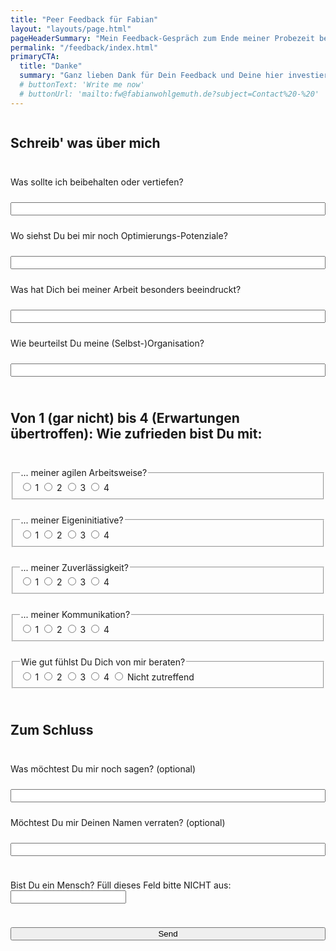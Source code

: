 ```yaml
---
title: "Peer Feedback für Fabian"
layout: "layouts/page.html"
pageHeaderSummary: "Mein Feedback-Gespräch zum Ende meiner Probezeit bei der i22 steht an. Du kannst mich dabei unterstützen, indem Du mir hier Feedback hinterlässt. Ich freue mich auf jede Form von Kritik!"
permalink: "/feedback/index.html"
primaryCTA:
  title: "Danke"
  summary: "Ganz lieben Dank für Dein Feedback und Deine hier investierte Zeit. Das bedeutet mir sehr viel!"
  # buttonText: 'Write me now'
  # buttonUrl: 'mailto:fw@fabianwohlgemuth.de?subject=Contact%20-%20'
---
```


<form name="feedback" method="POST" netlify-honeypot="lecker-honig"  style="display:flex; flex-direction:column; gap:1.5rem;" data-netlify="true">
  <h2>Schreib' was über mich</h2>
  <label>Was sollte ich beibehalten oder vertiefen?</label>
  <input type="text" name="good" required />
  <label>Wo siehst Du bei mir noch Optimierungs-Potenziale?</label>
  <input type="text" name="bad" required />
  <label>Was hat Dich bei meiner Arbeit besonders beeindruckt?</label>
  <input type="text" name="wow" required />
  <label>Wie beurteilst Du meine (Selbst-)Organisation?</label>
  <input type="text" name="org" required />
  <h2>Von 1 (gar nicht) bis 4 (Erwartungen übertroffen): Wie zufrieden bist Du mit:</h2>
  <fieldset>
  <legend>... meiner agilen Arbeitsweise?</legend>
  <label><input type="radio" id="rateAgile1"
    name="agile" value="1" required>
  1</label>
  <label><input type="radio" id="rateAgile2"
    name="agile" value="2" required>
  2</label>
  <label><input type="radio" id="rateAgile3"
    name="agile" value="3" required>
  3</label>
  <label><input type="radio" id="rateAgile4"
    name="agile" value="4" required>
  4</label>
  </fieldset>
  <fieldset>
  <legend>... meiner Eigeninitiative?</legend>
  <label><input type="radio" id="rateInitiative1"
    name="initiative" value="1" required>
  1</label>
  <label><input type="radio" id="rateInitiative2"
    name="initiative" value="2" required>
  2</label>
  <label><input type="radio" id="rateInitiative3"
    name="initiative" value="3" required>
  3</label>
  <label><input type="radio" id="rateInitiative4"
    name="initiative" value="4" required>
  4</label>
  </fieldset>
  <fieldset>
  <legend>... meiner Zuverlässigkeit?</legend>
  <label><input type="radio" id="rateReliability1"
    name="reliability" value="1" required>
  1</label>
  <label><input type="radio" id="rateReliability2"
    name="reliability" value="2" required>
  2</label>
  <label><input type="radio" id="rateReliability3"
    name="reliability" value="3" required>
  3</label>
  <label><input type="radio" id="rateReliability4"
    name="reliability" value="4" required>
  4</label>
  </fieldset>
  <fieldset>
  <legend>... meiner Kommunikation?</legend>
  <label><input type="radio" id="rateCommunication1"
    name="communication" value="1" required>
  1</label>
  <label><input type="radio" id="rateCommunication2"
    name="communication" value="2" required>
  2</label>
  <label><input type="radio" id="rateCommunication3"
    name="communication" value="3" required>
  3</label>
  <label><input type="radio" id="rateCommunication4"
    name="communication" value="4" required>
  4</label>
  </fieldset>
  <fieldset>
  <legend>Wie gut fühlst Du Dich von mir beraten?</legend>
  <label><input type="radio" id="rateConsulting1"
    name="consulting" value="1" required>
  1</label>
  <label><input type="radio" id="rateConsulting2"
    name="consulting" value="2" required>
  2</label>
  <label><input type="radio" id="rateConsulting3"
    name="consulting" value="3" required>
  3</label>
  <label><input type="radio" id="rateConsulting4"
    name="consulting" value="4" required>
  4</label>
  <label><input type="radio" id="rateConsultingNotApplicable"
    name="consulting" value="Not Applicable" required>
  Nicht zutreffend</label>  
  </fieldset>
  <h2>Zum Schluss</h2>
  <label>Was möchtest Du mir noch sagen? (optional)</label>
  <input type="text" name="say-it" />
  <label>Möchtest Du mir Deinen Namen verraten? (optional)</label>
  <input type="text" name="name" />
  <p class="visually-hidden">
  <label>Bist Du ein Mensch? Füll dieses Feld bitte NICHT aus: <input name="lecker-honig" /></label>
  </p>
  <button class="button" type="submit">Send</button>
</form>
